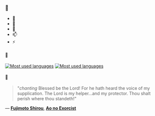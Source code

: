 ### 👋

- 🔭
- 🌱
- 💬
- 📫
- ⚡

#### 🧏

[![Most used languages](https://github-readme-stats-aynah.vercel.app/api/top-langs/?username=aynh&theme=solarized-dark&langs_count=6&layout=compact&hide_title=true)](https://github.com/anuraghazra/github-readme-stats#gh-dark-mode-only)
[![Most used languages](https://github-readme-stats-aynah.vercel.app/api/top-langs/?username=aynh&theme=solarized-light&langs_count=6&layout=compact&hide_title=true)](https://github.com/anuraghazra/github-readme-stats#gh-light-mode-only)

#### 💬

> "*chanting* Blessed be the Lord! For he hath heard the voice of my supplication. The Lord is my helper...and my protector. Thou shalt perish where thou standeth!"

&mdash; [**Fujimoto Shirou**](https://myanimelist.net/character.php?q=Fujimoto%20Shirou&cat=character), [**Ao no Exorcist**](https://myanimelist.net/search/all?q=Ao%20no%20Exorcist&cat=all)
